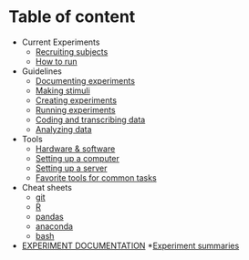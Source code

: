 # Table of content
* Current Experiments
  * [Recruiting subjects](current/recruitment.md)
  * [How to run](current/how-to-run.md)
* Guidelines
  * [Documenting experiments](guidelines/documenting-exps.md)
  * [Making stimuli](guidelines/making-stimuli.md)
  * [Creating experiments](guidelines/designing-exps.md)
  * [Running experiments](guidelines/running-exps.md)
  * [Coding and transcribing data](guidelines/coding-and-transcribing.md)
  * [Analyzing data](guidelines/analyzing-data.md) 
* Tools
  * [Hardware & software](tools/hardware-and-software.md)
  * [Setting up a computer](tools/computer-setup.md)
  * [Setting up a server](tools/server-setup.md)
  * [Favorite tools for common tasks](tools/favorites.md)
* Cheat sheets
  * [git](cheat-sheets/git.md)
  * [R](cheat-sheets/R.md)
  * [pandas](cheat-sheets/pandas.md)
  * [anaconda](cheat-sheets/anaconda.md)
  * [bash](cheat-sheets/bash.md)
* [EXPERIMENT DOCUMENTATION]()
  *[Experiment summaries](experiments/toc.md)
